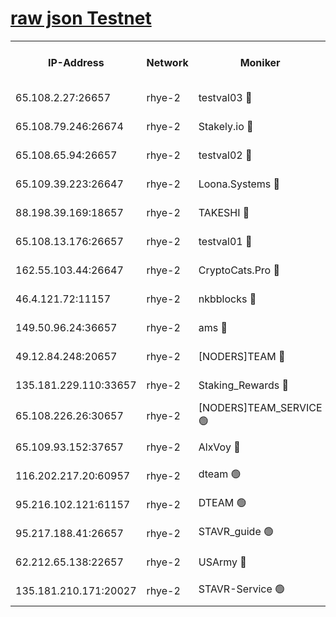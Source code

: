 
[raw json Testnet](https://rpc-check.quickt.stavr.tech/quickt/rpc-quickt-result.json)
=


<table><tr><th>IP-Address</th><th>Network</th><th>Moniker</th><th>Latest Block Height</th><th>Earliest Block Height</th><th>Catching Up</th><th>Tx Index</th><th>Voting Power</th><th>Scan Time</th></tr><tr><td>65.108.2.27:26657</td><td>rhye-2</td><td>testval03 🔴</td><td>1132677</td><td>1</td><td>False</td><td>on</td><td>11002050</td><td>2024-03-06T19:52:16.521716650UTC</td></tr><tr><td>65.108.79.246:26674</td><td>rhye-2</td><td>Stakely.io 🔴</td><td>1132678</td><td>1</td><td>False</td><td>on</td><td>10010</td><td>2024-03-06T19:52:18.856843063UTC</td></tr><tr><td>65.108.65.94:26657</td><td>rhye-2</td><td>testval02 🔴</td><td>1132678</td><td>1</td><td>False</td><td>on</td><td>11002050</td><td>2024-03-06T19:52:21.516064101UTC</td></tr><tr><td>65.109.39.223:26647</td><td>rhye-2</td><td>Loona.Systems 🔴</td><td>1132679</td><td>1</td><td>False</td><td>off</td><td>86949</td><td>2024-03-06T19:52:24.099482526UTC</td></tr><tr><td>88.198.39.169:18657</td><td>rhye-2</td><td>TAKESHI 🔴</td><td>1132679</td><td>1</td><td>False</td><td>off</td><td>40542</td><td>2024-03-06T19:52:24.602496698UTC</td></tr><tr><td>65.108.13.176:26657</td><td>rhye-2</td><td>testval01 🔴</td><td>1132679</td><td>1</td><td>False</td><td>on</td><td>13082010</td><td>2024-03-06T19:52:25.549796709UTC</td></tr><tr><td>162.55.103.44:26647</td><td>rhye-2</td><td>CryptoCats.Pro 🔴</td><td>1132685</td><td>1</td><td>False</td><td>off</td><td>9999</td><td>2024-03-06T19:52:57.145115589UTC</td></tr><tr><td>46.4.121.72:11157</td><td>rhye-2</td><td>nkbblocks 🔴</td><td>1132676</td><td>70101</td><td>False</td><td>off</td><td>81084</td><td>2024-03-06T19:52:09.466583509UTC</td></tr><tr><td>149.50.96.24:36657</td><td>rhye-2</td><td>ams 🔴</td><td>1132682</td><td>133501</td><td>False</td><td>on</td><td>10732</td><td>2024-03-06T19:52:40.660169205UTC</td></tr><tr><td>49.12.84.248:20657</td><td>rhye-2</td><td>[NODERS]TEAM 🔴</td><td>1132681</td><td>146001</td><td>False</td><td>on</td><td>59690</td><td>2024-03-06T19:52:38.279525386UTC</td></tr><tr><td>135.181.229.110:33657</td><td>rhye-2</td><td>Staking_Rewards 🔴</td><td>1132679</td><td>149101</td><td>False</td><td>on</td><td>9900</td><td>2024-03-06T19:52:24.401679517UTC</td></tr><tr><td>65.108.226.26:30657</td><td>rhye-2</td><td>[NODERS]TEAM_SERVICE 🟢</td><td>1132679</td><td>241501</td><td>False</td><td>on</td><td>0</td><td>2024-03-06T19:52:25.224122262UTC</td></tr><tr><td>65.109.93.152:37657</td><td>rhye-2</td><td>AlxVoy 🔴</td><td>1132677</td><td>315173</td><td>False</td><td>on</td><td>150351</td><td>2024-03-06T19:52:13.867143479UTC</td></tr><tr><td>116.202.217.20:60957</td><td>rhye-2</td><td>dteam 🟢</td><td>1132678</td><td>421794</td><td>False</td><td>on</td><td>0</td><td>2024-03-06T19:52:21.742036662UTC</td></tr><tr><td>95.216.102.121:61157</td><td>rhye-2</td><td>DTEAM 🟢</td><td>946425</td><td>945401</td><td>False</td><td>on</td><td>0</td><td>2024-03-06T19:52:19.155720760UTC</td></tr><tr><td>95.217.188.41:26657</td><td>rhye-2</td><td>STAVR_guide 🟢</td><td>1129000</td><td>1020001</td><td>False</td><td>on</td><td>0</td><td>2024-03-06T19:52:24.927212863UTC</td></tr><tr><td>62.212.65.138:22657</td><td>rhye-2</td><td>USArmy 🔴</td><td>1129000</td><td>1102501</td><td>False</td><td>on</td><td>58774</td><td>2024-03-06T19:52:16.187760186UTC</td></tr><tr><td>135.181.210.171:20027</td><td>rhye-2</td><td>STAVR-Service 🟢</td><td>1132681</td><td>1132501</td><td>False</td><td>on</td><td>0</td><td>2024-03-06T19:52:36.019295689UTC</td></tr></table>